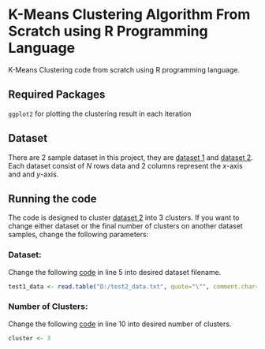 # K-Means Clustering Algorithm From Scratch using R Programming Language
K-Means Clustering code from scratch using R programming language.

## Required Packages
`ggplot2` for plotting the clustering result in each iteration

## Dataset
There are 2 sample dataset in this project, they are [dataset 1](https://github.com/liemwellys/K-Means-R-FromScratch/blob/master/test1_data.txt) and [dataset 2](https://github.com/liemwellys/K-Means-R-FromScratch/blob/master/test2_data.txt).<br>
Each dataset consist of *N* rows data and 2 columns represent the *x*-axis and and *y*-axis.

## Running the code
The code is designed to cluster [dataset 2](https://github.com/liemwellys/K-Means-R-FromScratch/blob/master/test2_data.txt) into 3 clusters. If you want to change either dataset or the final number of clusters on another dataset samples, change the following parameters:

### Dataset: 
Change the following [code](https://github.com/liemwellys/K-Means-R-FromScratch/blob/master/K-means.R) in line 5 into desired dataset filename.

```R
test1_data <- read.table("D:/test2_data.txt", quote="\"", comment.char="")
```

### Number of Clusters:
Change the following [code](https://github.com/liemwellys/K-Means-R-FromScratch/blob/master/K-means.R) in line 10 into desired number of clusters.

```R
cluster <- 3
```
